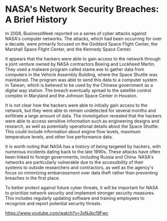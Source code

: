 NASA's Network Security Breaches: A Brief History
=================================================

In 2008, BusinessWeek reported on a series of cyber attacks against NASA's computer networks. The attacks, which had been occurring for over a decade, were primarily focused on the Goddard Space Flight Center, the Marshall Space Flight Center, and the Kennedy Space Center.

It appears that the hackers were able to gain access to the network through a joint venture owned by NASA contractors Boeing and Lockheed Martin. They used a malware program called stame.exe to gather data from computers in the Vehicle Assembly Building, where the Space Shuttle was maintained. The program was able to send this data to a computer system in Taiwan, which is believed to be used by the Chinese government as a digital way station. The breach eventually spread to the satellite control complex in Maryland and the Johnson Space Center in Houston.

It is not clear how the hackers were able to initially gain access to the network, but they were able to remain undetected for several months and exfiltrate a large amount of data. The investigation revealed that the hackers were able to access sensitive information such as engineering designs and research, as well as potentially operational details about the Space Shuttle. This could include information about engine flow levels, maximum temperature levels, and other live performance data.

It is worth noting that NASA has a history of being targeted by hackers, with numerous incidents dating back to the late 1990s. These attacks have often been linked to foreign governments, including Russia and China. NASA's networks are particularly vulnerable due to the accessibility of their systems to outside researchers and contractors, as well as the agency's focus on minimizing embarrassment over data theft rather than preventing breaches in the first place.

To better protect against future cyber threats, it will be important for NASA to prioritize network security and implement stronger security measures. This includes regularly updating software and training employees to recognize and report potential security threats.

https://www.youtube.com/watch?v=3xNJkcf9Fwc